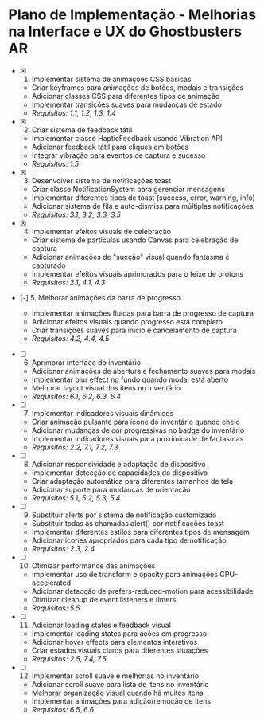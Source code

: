 # Plano de Implementação - Melhorias na Interface e UX do Ghostbusters AR

- [x] 1. Implementar sistema de animações CSS básicas



  - Criar keyframes para animações de botões, modais e transições
  - Adicionar classes CSS para diferentes tipos de animação
  - Implementar transições suaves para mudanças de estado
  - _Requisitos: 1.1, 1.2, 1.3, 1.4_

- [x] 2. Criar sistema de feedback tátil



  - Implementar classe HapticFeedback usando Vibration API
  - Adicionar feedback tátil para cliques em botões
  - Integrar vibração para eventos de captura e sucesso
  - _Requisitos: 1.5_

- [x] 3. Desenvolver sistema de notificações toast



  - Criar classe NotificationSystem para gerenciar mensagens
  - Implementar diferentes tipos de toast (success, error, warning, info)
  - Adicionar sistema de fila e auto-dismiss para múltiplas notificações
  - _Requisitos: 3.1, 3.2, 3.3, 3.5_

- [x] 4. Implementar efeitos visuais de celebração



  - Criar sistema de partículas usando Canvas para celebração de captura
  - Adicionar animações de "sucção" visual quando fantasma é capturado
  - Implementar efeitos visuais aprimorados para o feixe de prótons
  - _Requisitos: 2.1, 4.1, 4.3_

- [-] 5. Melhorar animações da barra de progresso

  - Implementar animações fluidas para barra de progresso de captura
  - Adicionar efeitos visuais quando progresso está completo
  - Criar transições suaves para início e cancelamento de captura
  - _Requisitos: 4.2, 4.4, 4.5_

- [ ] 6. Aprimorar interface do inventário
  - Adicionar animações de abertura e fechamento suaves para modais
  - Implementar blur effect no fundo quando modal está aberto
  - Melhorar layout visual dos itens no inventário
  - _Requisitos: 6.1, 6.2, 6.3, 6.4_

- [ ] 7. Implementar indicadores visuais dinâmicos
  - Criar animação pulsante para ícone do inventário quando cheio
  - Adicionar mudanças de cor progressivas no badge do inventário
  - Implementar indicadores visuais para proximidade de fantasmas
  - _Requisitos: 2.2, 7.1, 7.2, 7.3_

- [ ] 8. Adicionar responsividade e adaptação de dispositivo
  - Implementar detecção de capacidades do dispositivo
  - Criar adaptação automática para diferentes tamanhos de tela
  - Adicionar suporte para mudanças de orientação
  - _Requisitos: 5.1, 5.2, 5.3, 5.4_

- [ ] 9. Substituir alerts por sistema de notificação customizado
  - Substituir todas as chamadas alert() por notificações toast
  - Implementar diferentes estilos para diferentes tipos de mensagem
  - Adicionar ícones apropriados para cada tipo de notificação
  - _Requisitos: 2.3, 2.4_

- [ ] 10. Otimizar performance das animações
  - Implementar uso de transform e opacity para animações GPU-accelerated
  - Adicionar detecção de prefers-reduced-motion para acessibilidade
  - Otimizar cleanup de event listeners e timers
  - _Requisitos: 5.5_

- [ ] 11. Adicionar loading states e feedback visual
  - Implementar loading states para ações em progresso
  - Adicionar hover effects para elementos interativos
  - Criar estados visuais claros para diferentes situações
  - _Requisitos: 2.5, 7.4, 7.5_

- [ ] 12. Implementar scroll suave e melhorias no inventário
  - Adicionar scroll suave para lista de itens no inventário
  - Melhorar organização visual quando há muitos itens
  - Implementar animações para adição/remoção de itens
  - _Requisitos: 6.5, 6.6_